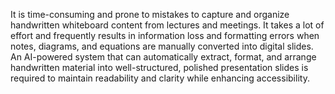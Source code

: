 It is time-consuming and prone to mistakes to capture and organize handwritten whiteboard
content from lectures and meetings. It takes a lot of effort and frequently results in
information loss and formatting errors when notes, diagrams, and equations are manually
converted into digital slides. An AI-powered system that can automatically extract, format,
and arrange handwritten material into well-structured, polished presentation slides is
required to maintain readability and clarity while enhancing accessibility.
